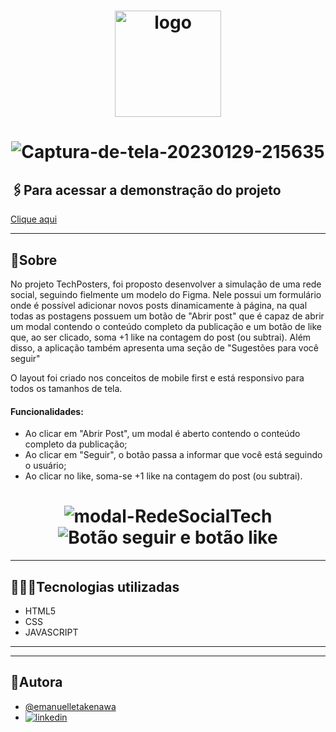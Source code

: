 <h1 align="center">
     <img src="https://i.ibb.co/vJMBw6N/Captura-de-tela-20230223-175448.png" alt="logo" width=170>
</h1>

<h1 align="center">
    <img src="https://i.ibb.co/zGnZzX3/Captura-de-tela-20230223-175550.png" alt="Captura-de-tela-20230129-215635" />
</h1>


## 🖇️Para acessar a demonstração do projeto

[Clique aqui](https://rede-social-tech.vercel.app/) 


<hr>

## 📜Sobre

No projeto TechPosters, foi proposto desenvolver a simulação de uma rede social, seguindo fielmente um modelo do Figma.
Nele possui um formulário onde é possível adicionar novos posts dinamicamente à página, na qual todas as postagens possuem um botão de "Abrir post" que é capaz de
abrir um modal contendo o conteúdo completo da publicação e um botão de like que, ao ser clicado, soma +1 like na contagem do post (ou subtrai).
Além disso, a aplicação também apresenta uma seção de "Sugestões para você seguir"

O layout foi criado nos conceitos de mobile first e está responsivo para todos os tamanhos de tela.


#### Funcionalidades:
- Ao clicar em "Abrir Post", um modal é aberto contendo o conteúdo completo da publicação;
- Ao clicar em "Seguir", o botão passa a informar que você está seguindo o usuário;
- Ao clicar no like, soma-se +1 like na contagem do post (ou subtrai).

<h1 align="center">
<img src="https://i.ibb.co/wMDPQ2G/Captura-de-tela-20230223-175640.png" alt="modal-RedeSocialTech" > 
<img src="https://i.ibb.co/jZR3jff/Design-sem-nome-10.png" alt="Botão seguir e botão like">

</h1>


<hr>

## 👩🏻‍💻Tecnologias utilizadas
- HTML5
- CSS
- JAVASCRIPT

<hr>


<hr>

## 🤍Autora
- [@emanuelletakenawa](https://github.com/emanuelletakenawa)
- [![linkedin](https://img.shields.io/badge/linkedin-0A66C2?style=for-the-badge&logo=linkedin&logoColor=white)](https://www.linkedin.com/in/emanuelle-takenawa-32b6a1257)
